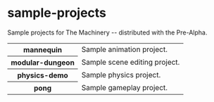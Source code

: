 # sample-projects
Sample projects for The Machinery -- distributed with the Pre-Alpha.

<table>
    <tr><th>mannequin</th> <td>Sample animation project.</td></tr>
    <tr><th>modular-dungeon</th> <td>Sample scene editing project.</td></tr>
    <tr><th>physics-demo</th> <td>Sample physics project.</td></tr>
    <tr><th>pong</th> <td>Sample gameplay project.</td></tr>
</table>

